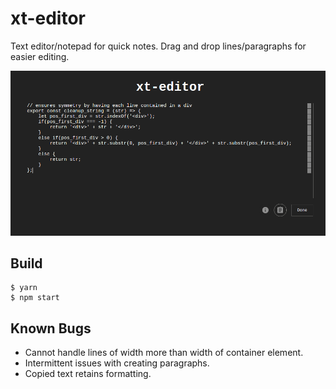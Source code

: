 # xt-editor
Text editor/notepad for quick notes. Drag and drop lines/paragraphs for easier editing.

![preview](./public/xt-editor.png)

## Build
```
$ yarn
$ npm start
```

## Known Bugs
* Cannot handle lines of width more than width of container element.
* Intermittent issues with creating paragraphs.
* Copied text retains formatting.
